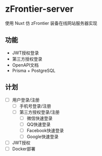 # zFrontier-server
使用 Nuxt 仿 zFrontier 装备在线网站服务器实现

## 功能

- JWT授权登录
- 第三方授权登录
- OpenAPI文档
- Prisma + PostgreSQL

## 计划

- [ ] 用户登录/注册
    - [ ] 手机号登录/注册
    - [ ] 第三方授权登录/注册
        - [ ] 微信快速登录
        - [ ] QQ快速登录
        - [ ] Facebook快速登录
        - [ ] Google快速登录
- [ ] JWT授权
- [ ] Docker部署
